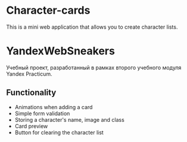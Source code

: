 # Character-cards
This is a mini web application that allows you to create character lists.
# YandexWebSneakers
Учебный проект, разработанный в рамках второго учебного модуля Yandex Practicum.

## Functionality
- Animations when adding a card
- Simple form validation
- Storing a character's name, image and class
- Card preview
- Button for clearing the character list
